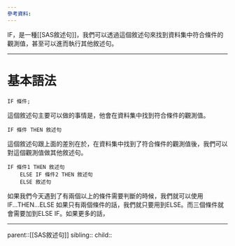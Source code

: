 ```yaml
---
參考資料:
---
```

IF，是一種[[SAS敘述句]]，我們可以透過這個敘述句來找到資料集中符合條件的觀測值，甚至可以進而執行其他敘述句。
- - -
# 基本語法
```SAS
IF 條件;
```
這個敘述句主要可以做的事情是，他會在資料集中找到符合條件的觀測值。

```SAS
IF 條件 THEN 敘述句
```
這個敘述句跟上面的差別在於，在資料集中找到了符合條件的觀測值後，我們可以對這個觀測值做其他敘述句。

```SAS
IF 條件1 THEN 敘述句
	ELSE IF 條件2 THEN 敘述句
	ELSE 敘述句
```
如果我們今天遇到了有兩個以上的條件需要判斷的時候，我們就可以使用IF...THEN...ELSE
如果只有兩個條件的話，我們就只要用到ELSE。而三個條件就會需要加到ELSE IF。如果更多的話，

- - -
parent::[[SAS敘述句]]
sibling::
child::